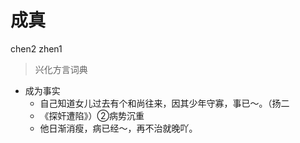 # 成真
chen2 zhen1
> 兴化方言词典
- 成为事实
  - 自己知道女儿过去有个和尚往来，因其少年守寡，事已～。（扬二
  - 《探奸遭陷》）②病势沉重
  - 他日渐消瘦，病已经～，再不治就晚吖。
